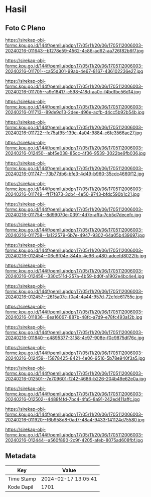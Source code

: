 # Hasil

## Foto C Plano

https://sirekap-obj-formc.kpu.go.id/144f/pemilu/pdpr/17/05/11/20/06/1705112006003-20240216-011643--b1278e59-4562-4c86-ad62-aa726f82b6f7.jpg

https://sirekap-obj-formc.kpu.go.id/144f/pemilu/pdpr/17/05/11/20/06/1705112006003-20240216-011701--ca55d301-99ab-4e67-8167-436102236e27.jpg

https://sirekap-obj-formc.kpu.go.id/144f/pemilu/pdpr/17/05/11/20/06/1705112006003-20240216-011705--a9e18417-c598-418d-aa0c-f4bdfbc56d14.jpg

https://sirekap-obj-formc.kpu.go.id/144f/pemilu/pdpr/17/05/11/20/06/1705112006003-20240216-011713--89de9d13-2dee-496e-acfb-d4cc5b92b54b.jpg

https://sirekap-obj-formc.kpu.go.id/144f/pemilu/pdpr/17/05/11/20/06/1705112006003-20240216-011722--fc75af95-139e-4a04-9884-c6fc3566ac27.jpg

https://sirekap-obj-formc.kpu.go.id/144f/pemilu/pdpr/17/05/11/20/06/1705112006003-20240216-012450--abf5e038-85cc-4f36-9539-3022be9fb036.jpg

https://sirekap-obj-formc.kpu.go.id/144f/pemilu/pdpr/17/05/11/20/06/1705112006003-20240216-011747--73b77db6-bfe3-4d49-b960-35cdc4660f12.jpg

https://sirekap-obj-formc.kpu.go.id/144f/pemilu/pdpr/17/05/11/20/06/1705112006003-20240216-011749--ff17f873-3cb4-4e50-9743-bfdc590b1c21.jpg

https://sirekap-obj-formc.kpu.go.id/144f/pemilu/pdpr/17/05/11/20/06/1705112006003-20240216-011754--8d99070e-0391-4d7e-affa-7cb5d7decefc.jpg

https://sirekap-obj-formc.kpu.go.id/144f/pemilu/pdpr/17/05/11/20/06/1705112006003-20240216-011758--1a122579-6b7e-4947-9302-64a05b439697.jpg

https://sirekap-obj-formc.kpu.go.id/144f/pemilu/pdpr/17/05/11/20/06/1705112006003-20240216-012454--06c6f04e-844b-4e96-a480-adcefd8022fb.jpg

https://sirekap-obj-formc.kpu.go.id/144f/pemilu/pdpr/17/05/11/20/06/1705112006003-20240216-012456--330c511d-257a-4b59-bd0f-a1902e4bc4e4.jpg

https://sirekap-obj-formc.kpu.go.id/144f/pemilu/pdpr/17/05/11/20/06/1705112006003-20240216-012457--2615a07c-f0a4-4a44-957d-72cfdc61755c.jpg

https://sirekap-obj-formc.kpu.go.id/144f/pemilu/pdpr/17/05/11/20/06/1705112006003-20240216-011836--6ea16067-887b-48fc-a7d9-e78fc493a12b.jpg

https://sirekap-obj-formc.kpu.go.id/144f/pemilu/pdpr/17/05/11/20/06/1705112006003-20240216-011840--c4895377-3158-4c97-908e-f0c9875df76c.jpg

https://sirekap-obj-formc.kpu.go.id/144f/pemilu/pdpr/17/05/11/20/06/1705112006003-20240216-012459--15878425-8421-4e06-9516-5b78e940f3a5.jpg

https://sirekap-obj-formc.kpu.go.id/144f/pemilu/pdpr/17/05/11/20/06/1705112006003-20240216-012501--7e709601-f242-4686-b226-204b49e62e0a.jpg

https://sirekap-obj-formc.kpu.go.id/144f/pemilu/pdpr/17/05/11/20/06/1705112006003-20240216-012502--4488f4fd-7bc4-4fa5-8a91-242ed411affc.jpg

https://sirekap-obj-formc.kpu.go.id/144f/pemilu/pdpr/17/05/11/20/06/1705112006003-20240216-011920--f6b958d8-0ad7-48a4-9433-141124d75580.jpg

https://sirekap-obj-formc.kpu.go.id/144f/pemilu/pdpr/17/05/11/20/06/1705112006003-20240216-012444--a560f890-2c9f-4205-afeb-8075ad608fbf.jpg


## Metadata

| Key        | Value               |
| ---------- | ------------------- |
| Time Stamp | 2024-02-17 13:05:41 |
| Kode Dapil | 1701                |



